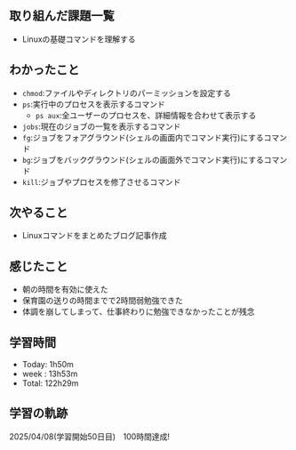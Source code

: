 ## 取り組んだ課題一覧
- Linuxの基礎コマンドを理解する
## わかったこと
- `chmod`:ファイルやディレクトリのパーミッションを設定する
- `ps`:実行中のプロセスを表示するコマンド
  - `ps aux`:全ユーザーのプロセスを、詳細情報を合わせて表示する
- `jobs`:現在のジョブの一覧を表示するコマンド
- `fg`:ジョブをフォアグラウンド(シェルの画面内でコマンド実行)にするコマンド
- `bg`:ジョブをバックグラウンド(シェルの画面外でコマンド実行)にするコマンド
- `kill`:ジョブやプロセスを修了させるコマンド
## 次やること
- Linuxコマンドをまとめたブログ記事作成
## 感じたこと
- 朝の時間を有効に使えた
- 保育園の送りの時間までで2時間弱勉強できた
- 体調を崩してしまって、仕事終わりに勉強できなかったことが残念
## 学習時間
- Today: 1h50m
- week : 13h53m
- Total: 122h29m
## 学習の軌跡
2025/04/08(学習開始50日目)　100時間達成!
